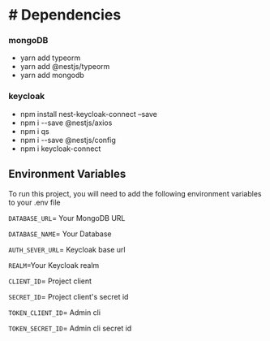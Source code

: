 # # Dependencies

### mongoDB

- yarn add typeorm
- yarn add @nestjs/typeorm
- yarn add mongodb

### keycloak

- npm install nest-keycloak-connect –save
- npm i --save @nestjs/axios
- npm i qs
- npm i --save @nestjs/config
- npm i keycloak-connect

## Environment Variables

To run this project, you will need to add the following environment variables to your .env file

`DATABASE_URL`= Your MongoDB URL

`DATABASE_NAME`= Your Database

`AUTH_SEVER_URL`= Keycloak base url

`REALM`=Your Keycloak realm

`CLIENT_ID`= Project client

`SECRET_ID`= Project client's secret id

`TOKEN_CLIENT_ID`= Admin cli

`TOKEN_SECRET_ID`= Admin cli secret id
